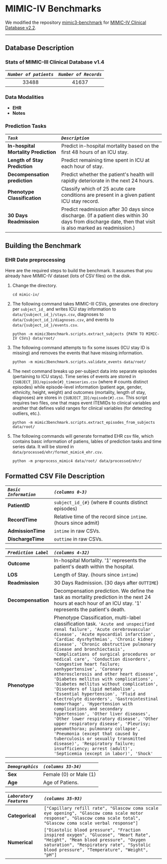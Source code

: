 MIMIC-IV Benchmarks
=========================

We modified the repository [mimic3-benchmark](https://github.com/YerevaNN/mimic3-benchmarks) for [MIMIC-IV Clinical Database v2.2](https://www.physionet.org/content/mimiciv/2.2/). 

---

## Database Description

### Stats of MIMIC-III Clinical Database v1.4

|***`Number of patients`***|***`Number of Records`***|
|:------------------:|:-----------------:|
|33488|41637|


### Data Modalities

- **EHR**
- **Notes**

### Prediction Tasks

|***`Task`***|***`Description`***|
|:----|:-----------|
|**In-hospital Mortality Prediction**|Predict in-hospital mortality based on the first 48 hours of an ICU stay.|
|**Length of Stay Prediction**|Predict remaining time spent in ICU at each hour of stay.|
|**Decompensation prediction**|Predict whether the patient's health will rapidly deteriorate in the next 24 hours.|
|**Phenotype Classification**|Classify which of 25 acute care conditions are present in a given patient ICU stay record.|
|**30 Days Readmission**|Predict readmission after 30 days since discharge. (If a patient dies within 30 days from discharge date, then that visit is also marked as readmission.)|

## Building the Benchmark

### EHR Date preprocessing

Here are the required steps to build the benchmark. It assumes that you already have MIMIC-IV dataset (lots of CSV files) on the disk.

1. Change the directory.

       cd mimic-iv/
    
2. The following command takes MIMIC-III CSVs, generates one directory per `subject_id_` and writes ICU stay information to `data/{subject_id_}/stays.csv`, diagnoses to `data/{subject_id_}/diagnoses.csv`, and events to `data/{subject_id_}/events.csv`.

       python -m mimic3benchmark.scripts.extract_subjects {PATH TO MIMIC-IV CSVs} data/root/

3. The following command attempts to fix some issues (ICU stay ID is missing) and removes the events that have missing information.

       python -m mimic3benchmark.scripts.validate_events data/root/

4. The next command breaks up per-subject data into separate episodes (pertaining to ICU stays). Time series of events are stored in ```{SUBJECT_ID}/episode{#}_timeseries.csv``` (where # counts distinct episodes) while episode-level information (patient age, gender, ethnicity, height, weight) and outcomes (mortality, length of stay, diagnoses) are stores in ```{SUBJECT_ID}/episode{#}.csv```. This script requires two files, one that maps event ITEMIDs to clinical variables and another that defines valid ranges for clinical variables (for detecting outliers, etc.).

       python -m mimic3benchmark.scripts.extract_episodes_from_subjects data/root/
	
5. The following commands will generate formatted EHR csv file, which contains basic information of patiens, lables of prediction tasks and time series data. It will be stored in `data/processed/ehr/format_mimic4_ehr.csv`.

       python -m preprocess_mimic4 data/root/ data/processed/ehr/


## Formatted CSV File Description

|***`Basic Information`***|***`(columns 0-3)`***|
|:---------------------|:-----------------|
|**PatientID**|`subject_id_{#}` (where # counts distinct episodes) |
|**RecordTime**|Relative time of the record since `intime`. (hours since admit)|
|**AdmissionTime**|`intime` in raw CSVs.|
|**DischargeTime**|`outtime` in raw CSVs.|

|***`Prediction Label`***|***`(columns 4-32)`***|
|:---------------------|:-----------------|
|**Outcome**|In-hospital Mortality. '1' represents the patient's death within the hospital.|
|**LOS**|Length of Stay. (hours since `intime`)|
|**Readmission**|30 Days Radmission. (30 days after `OUTTIME`)|
|**Decompensation**|Decompensation prediction. We define the task as mortality prediction in the next 24 hours at each hour of an ICU stay. '1' represents the patient's death.|
|**Phenotype**|Phenotype Classification, multi-label classification task. `'Acute and unspecified renal failure', 'Acute cerebrovascular disease', 'Acute myocardial infarction', 'Cardiac dysrhythmias', 'Chronic kidney disease', 'Chronic obstructive pulmonary disease and bronchiectasis', 'Complications of surgical procedures or medical care', 'Conduction disorders', 'Congestive heart failure; nonhypertensive', 'Coronary atherosclerosis and other heart disease', 'Diabetes mellitus with complications', 'Diabetes mellitus without complication', 'Disorders of lipid metabolism', 'Essential hypertension', 'Fluid and electrolyte disorders', 'Gastrointestinal hemorrhage', 'Hypertension with complications and secondary hypertension', 'Other liver diseases', 'Other lower respiratory disease', 'Other upper respiratory disease', 'Pleurisy; pneumothorax; pulmonary collapse', 'Pneumonia (except that caused by tuberculosis or sexually transmitted disease)', 'Respiratory failure; insufficiency; arrest (adult)', 'Septicemia (except in labor)', 'Shock'`|

|***`Demographics`***|***`(columns 33-34)`***|
|:---------------------|:-----------------|
|**Sex**|Female (0) or Male (1)|
|**Age**|Age of Patiens.|

|***`Laboratory Features`***|***`(columns 35-93)`***|
|:---------------------|:-----------------|
|**Categorical**|`["Capillary refill rate", "Glascow coma scale eye opening", "Glascow coma scale motor response", "Glascow coma scale total", "Glascow coma scale verbal response"]`|
|**Numerical**|`["Diastolic blood pressure", "Fraction inspired oxygen", "Glucose", "Heart Rate", "Height", "Mean blood pressure", "Oxygen saturation", "Respiratory rate", "Systolic blood pressure", "Temperature", "Weight", "pH"]`|
